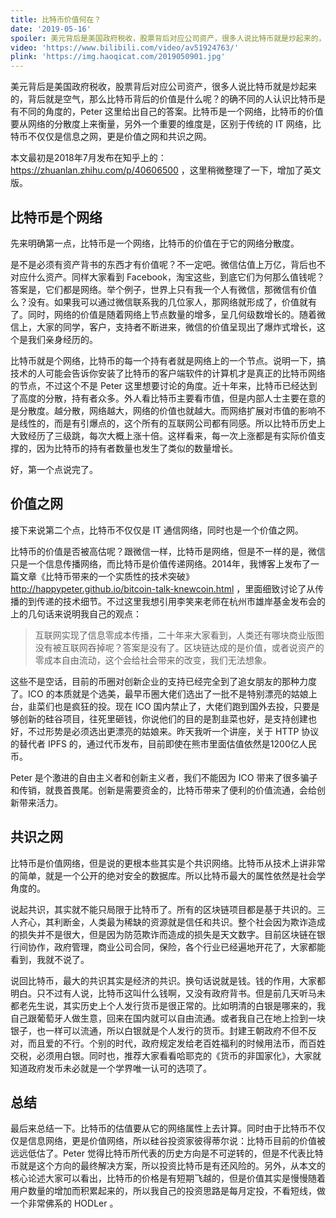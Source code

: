 ```yaml
---
title: 比特币价值何在？
date: '2019-05-16'
spoiler: 美元背后是美国政府税收，股票背后对应公司资产，很多人说比特币就是炒起来的，背后就是空气，那么比特币背后的价值是什么呢？的确不同的人认识比特币是有不同的角度的，Peter 这里给出自己的答案。比特币是一个网络，比特币的价值要从网络的分散度上来衡量，另外一个重要的维度是，区别于传统的 IT 网络，比特币不仅仅是信息之网，更是价值之网和共识之网。
video: 'https://www.bilibili.com/video/av51924763/'
plink: 'https://img.haoqicat.com/2019050901.jpg'
---
```


美元背后是美国政府税收，股票背后对应公司资产，很多人说比特币就是炒起来的，背后就是空气，那么比特币背后的价值是什么呢？的确不同的人认识比特币是有不同的角度的，Peter 这里给出自己的答案。比特币是一个网络，比特币的价值要从网络的分散度上来衡量，另外一个重要的维度是，区别于传统的 IT 网络，比特币不仅仅是信息之网，更是价值之网和共识之网。

本文最初是2018年7月发布在知乎上的：https://zhuanlan.zhihu.com/p/40606500 ，这里稍微整理了一下，增加了英文版。

## 比特币是个网络

先来明确第一点，比特币是一个网络，比特币的价值在于它的网络分散度。

是不是必须有资产背书的东西才有价值呢？不一定吧。微信估值上万亿，背后也不对应什么资产。同样大家看到 Facebook，淘宝这些，到底它们为何那么值钱呢？答案是，它们都是网络。举个例子，世界上只有我一个人有微信，那微信有价值么？没有。如果我可以通过微信联系我的几位家人，那网络就形成了，价值就有了。同时，网络的价值是随着网络上节点数量的增多，呈几何级数增长的。随着微信上，大家的同学，客户，支持者不断进来，微信的价值呈现出了爆炸式增长，这个是我们亲身经历的。

比特币就是个网络，比特币的每一个持有者就是网络上的一个节点。说明一下，搞技术的人可能会告诉你安装了比特币的客户端软件的计算机才是真正的比特币网络的节点，不过这个不是 Peter 这里想要讨论的角度。近十年来，比特币已经达到了高度的分散，持有者众多。外人看比特币主要看市值，但是内部人士主要在意的是分散度。越分散，网络越大，网络的价值也就越大。而网络扩展对市值的影响不是线性的，而是有引爆点的，这个所有的互联网公司都有同感。所以比特币历史上大致经历了三级跳，每次大概上涨十倍。这样看来，每一次上涨都是有实际价值支撑的，因为比特币的持有者数量也发生了类似的数量增长。

好，第一个点说完了。

## 价值之网

接下来说第二个点，比特币不仅仅是 IT 通信网络，同时也是一个价值之网。

比特币的价值是否被高估呢？跟微信一样，比特币是网络，但是不一样的是，微信只是一个信息传播网络，而比特币是价值传递网络。2014年，我博客上发布了一篇文章《比特币带来的一个实质性的技术突破》http://happypeter.github.io/bitcoin-talk-knewcoin.html ，里面细致讨论了从传播的到传递的技术细节。不过这里我想引用李笑来老师在杭州市雄岸基金发布会的上的几句话来说明我自己的观点：

> 互联网实现了信息零成本传播，二十年来大家看到，人类还有哪块商业版图没有被互联网吞掉呢？答案是没有了。区块链达成的是价值，或者说资产的零成本自由流动，这个会给社会带来的改变，我们无法想象。

这些不是空话，目前的币圈对创新企业的支持已经完全到了追女朋友的那种力度了。ICO 的本质就是个选美，最早币圈大佬们选出了一批不是特别漂亮的姑娘上台，韭菜们也是疯狂的投。现在 ICO 国内禁止了，大佬们跑到国外去投，只要是够创新的硅谷项目，往死里砸钱，你说他们的目的是割韭菜也好，是支持创建也好，不过形势是必须选出更漂亮的姑娘来。昨天我听一个讲座，关于 HTTP 协议的替代者 IPFS 的，通过代币发布，目前即使在熊市里面估值依然是1200亿人民币。

Peter 是个激进的自由主义者和创新主义者，我们不能因为 ICO 带来了很多骗子和传销，就畏首畏尾。创新是需要资金的，比特币带来了便利的价值流通，会给创新带来活力。

## 共识之网

比特币是价值网络，但是说的更根本些其实是个共识网络。比特币从技术上讲非常的简单，就是一个公开的绝对安全的数据库。所以比特币最大的属性依然是社会学角度的。

说起共识，其实就不能只局限于比特币了。所有的区块链项目都是基于共识的。三人齐心，其利断金，人类最为稀缺的资源就是信任和共识。整个社会因为欺诈造成的损失并不是很大，但是因为防范欺诈而造成的损失是天文数字。目前区块链在银行间协作，政府管理，商业公司合同，保险，各个行业已经遍地开花了，大家都能看到，我就不说了。

说回比特币，最大的共识其实是经济的共识。换句话说就是钱。钱的作用，大家都明白。只不过有人说，比特币这叫什么钱啊，又没有政府背书。但是前几天听马未都老先生说，其实历史上个人发行货币是很正常的。比如明清的白银是哪来的，我自己跟葡萄牙人做生意，回来在国内就可以自由流通。或者我自己在地上捡到一块银子，也一样可以流通，所以白银就是个人发行的货币。封建王朝政府不但不反对，而且爱的不行。个别的时代，政府规定发给老百姓福利的时候用法币，而百姓交税，必须用白银。同时也，推荐大家看看哈耶克的《货币的非国家化》，大家就知道政府发币未必就是一个学界唯一认可的选项了。

## 总结

最后来总结一下。比特币的估值要从它的网络属性上去计算。同时由于比特币不仅仅是信息网络，更是价值网络，所以硅谷投资家彼得蒂尔说：比特币目前的价值被远远低估了。Peter 觉得比特币所代表的历史方向是不可逆转的，但是不代表比特币就是这个方向的最终解决方案，所以投资比特币是有还风险的。另外，从本文的核心论述大家可以看出，比特币的价格是有短期飞越的，但是价值其实是慢慢随着用户数量的增加而积累起来的，所以我自己的投资思路是每月定投，不看短线，做一个非常佛系的 HODLer 。

